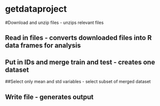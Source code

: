 # getdataproject
#Download and unzip files - unzips relevant files
## Read in files - converts downloaded files into R data frames for analysis
## Put in IDs and merge train and test - creates one dataset
##Select only mean and std variables - select subset of merged dataset
## Write file - generates output
